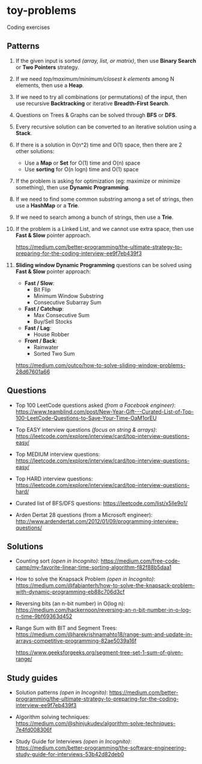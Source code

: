 # toy-problems

Coding exercises

## Patterns

1. If the given input is sorted _(array, list, or matrix)_, then use __Binary Search__ or __Two Pointers__ strategy.

2. If we need _top/maximum/minimum/closest k elements_ among N elements, then use a __Heap__.

3. If we need to try all combinations (or permutations) of the input, then use recursive __Backtracking__ or iterative __Breadth-First Search__.

4. Questions on Trees & Graphs can be solved through __BFS__ or __DFS__.

5. Every recursive solution can be converted to an iterative solution using a __Stack__.

6. If there is a solution in O(n^2) time and O(1) space, then there are 2 other solutions:
   - Use a __Map__ or __Set__ for O(1) time and O(n) space
   - Use __sorting__ for O(n logn) time and O(1) space

7. If the problem is asking for optimization (eg: maximize or minimize something), then use __Dynamic Programming__.

8. If we need to find some common substring among a set of strings, then use a __HashMap__ or a __Trie__.

9. If we need to search among a bunch of strings, then use a __Trie__.

10. If the problem is a Linked List, and we cannot use extra space, then use __Fast & Slow__ pointer approach.

    <https://medium.com/better-programming/the-ultimate-strategy-to-preparing-for-the-coding-interview-ee9f7eb439f3>

11. __Sliding window Dynamic Programming__ questions can be solved using __Fast & Slow__ pointer approach:
    - __Fast / Slow__:
        - Bit Flip
        - Minimum Window Substring
        - Consecutive Subarray Sum
    - __Fast / Catchup__:
        - Max Consecutive Sum
        - Buy/Sell Stocks
    - __Fast / Lag__:
        - House Robber
    - __Front / Back__:
        - Rainwater
        - Sorted Two Sum

    <https://medium.com/outco/how-to-solve-sliding-window-problems-28d67601a66>

## Questions

- Top 100 LeetCode questions asked _(from a Facebook engineer)_: <https://www.teamblind.com/post/New-Year-Gift---Curated-List-of-Top-100-LeetCode-Questions-to-Save-Your-Time-OaM1orEU>

- Top EASY interview questions _(focus on string & arrays)_: <https://leetcode.com/explore/interview/card/top-interview-questions-easy/>

- Top MEDIUM interview questions: <https://leetcode.com/explore/interview/card/top-interview-questions-easy/>

- Top HARD interview questions: <https://leetcode.com/explore/interview/card/top-interview-questions-hard/>

- Curated list of BFS/DFS questions: <https://leetcode.com/list/x5lle9o1/>

- Arden Dertat 28 questions (from a Microsoft engineer): <http://www.ardendertat.com/2012/01/09/programming-interview-questions/>

## Solutions

- Counting sort _(open in Incognito)_: <https://medium.com/free-code-camp/my-favorite-linear-time-sorting-algorithm-f82f88b5daa1>

- How to solve the Knapsack Problem _(open in Incognito)_: <https://medium.com/@fabianterh/how-to-solve-the-knapsack-problem-with-dynamic-programming-eb88c706d3cf>

- Reversing bits (an n-bit number) in O(log n): <https://medium.com/hackernoon/reversing-an-n-bit-number-in-o-log-n-time-9bf69363d452>

- Range Sum with BIT and Segment Trees: <https://medium.com/@harekrishnamahto18/range-sum-and-update-in-arrays-competitive-programming-82ae5039a16f>

  <https://www.geeksforgeeks.org/segment-tree-set-1-sum-of-given-range/>

## Study guides

- Solution patterns _(open in Incognito)_: <https://medium.com/better-programming/the-ultimate-strategy-to-preparing-for-the-coding-interview-ee9f7eb439f3>

- Algorithm solving techniques: <https://medium.com/@shinjukudev/algorithm-solve-techniques-7e4fd008306f>

- Study Guide for Interviews _(open in Incognito)_: <https://medium.com/better-programming/the-software-engineering-study-guide-for-interviews-53b42d82deb0>